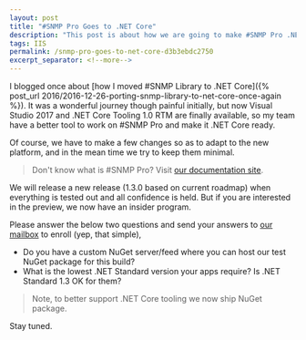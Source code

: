 ```yaml
---
layout: post
title: "#SNMP Pro Goes to .NET Core"
description: "This post is about how we are going to make #SNMP Pro .NET Core ready."
tags: IIS
permalink: /snmp-pro-goes-to-net-core-d3b3ebdc2750
excerpt_separator: <!--more-->
---
```


I blogged once about [how I moved #SNMP Library to .NET Core]({% post_url 2016/2016-12-26-porting-snmp-library-to-net-core-once-again %}). It was a wonderful journey though painful initially, but now Visual Studio 2017 and .NET Core Tooling 1.0 RTM are finally available, so my team have a better tool to work on #SNMP Pro and make it .NET Core ready.

<!--more-->

Of course, we have to make a few changes so as to adapt to the new platform, and in the mean time we try to keep them minimal.

> Don't know what is #SNMP Pro? Visit [our documentation site](https://pro.sharpsnmp.com/).

We will release a new release (1.3.0 based on current roadmap) when everything is tested out and all confidence is held. But if you are interested in the preview, we now have an insider program.

Please answer the below two questions and send your answers to [our mailbox](mailto:support@lextudio.com) to enroll (yep, that simple),

- Do you have a custom NuGet server/feed where you can host our test NuGet package for this build?
- What is the lowest .NET Standard version your apps require? Is .NET Standard 1.3 OK for them?

> Note, to better support .NET Core tooling we now ship NuGet package.

Stay tuned.
